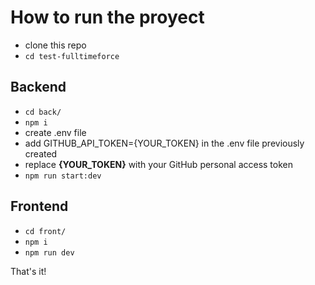 # How to run the proyect
- clone this repo
- `cd test-fulltimeforce`

## Backend
- `cd back/`
- `npm i`
- create .env file
- add GITHUB_API_TOKEN={YOUR_TOKEN} in the .env file previously created
- replace **{YOUR_TOKEN}** with your GitHub personal access token
- `npm run start:dev`

## Frontend
- `cd front/`
- `npm i`
- `npm run dev`

That's it!
